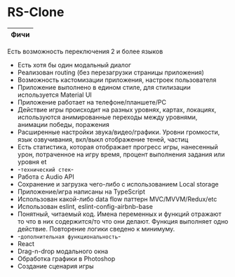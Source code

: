 # RS-Clone

| Фичи       |
|:-------------:|

Есть возможность переключения 2 и более языков
* Есть хотя бы один модальный диалог
* Реализован routing (без перезагрузки страницы приложения)
* Возможность кастомизации приложения, настроек пользователя 
* Приложение выполнено в едином стиле, для стилизации используется Material UI
* Приложение работает на телефоне/планшете/PC
* Действие игры происходит на разных уровнях, картах, локациях, используются анимированные переходы между уровнями, анимации победы, поражения
* Расширенные настройки звука/видео/графики. Уровни громкости, язык озвучивания, вкл/выкл отображение теней, частиц
* Есть статистика, которая отображает прогресс игры, нанесенный урон, потраченное на игру время, процент выполнения задания или уровня et
* -`технический стек`-
* Работа с Audio API
* Сохранение и загрузка чего-либо с использованием Local storage
* Приложение/игра написаны на TypeScript
* Использован какой-либо data flow паттерн MVC/MVVM/Redux/etc
* Использован eslint, eslint-config-airbnb-base
* Понятный, читаемый код. Имена переменных и функций отражают то что в них содержится/то что они делают. Функция выполняет одно действие. Повторение логики сведено к минимуму. 
* -`дополнительная функциональность`-
* React
* Drag-n-drop модального окна
* Обработка графики в Photoshop
* Создание сценария игры

